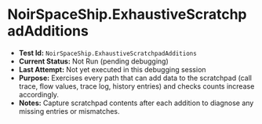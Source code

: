 # NoirSpaceShip.ExhaustiveScratchpadAdditions

- **Test Id:** `NoirSpaceShip.ExhaustiveScratchpadAdditions`
- **Current Status:** Not Run (pending debugging)
- **Last Attempt:** Not yet executed in this debugging session
- **Purpose:** Exercises every path that can add data to the scratchpad (call trace, flow values, trace log, history entries) and checks counts increase accordingly.
- **Notes:** Capture scratchpad contents after each addition to diagnose any missing entries or mismatches.
